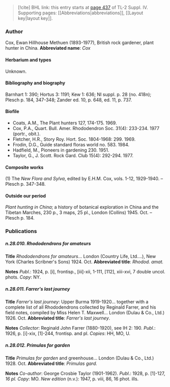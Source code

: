 > [!cite] BHL link: this entry starts at [page 437](https://www.biodiversitylibrary.org/page/33266114) of TL-2 Suppl. IV.
> Supporting pages: [[Abbreviations|abbreviations]], [[Layout key|layout key]].

### Author

Cox, Ewan Hillhouse Methuen (1893-1977), British rock gardener, plant hunter in China. 
**Abbreviated name**: *Cox*

#### Herbarium and types

Unknown.

#### Bibliography and biography

Barnhart 1: 390; Hortus 3: 1191; Kew 1: 636; NI suppl. p. 28 (no. 418n); Plesch p. 184, 347-348; Zander ed. 10, p. 648, ed. 11, p. 737.

#### Biofile

- Coats, A.M., The Plant hunters 127, 174-175. 1969.
- Cox, P.A., Quart. Bull. Amer. Rhododendron Soc. 31(4): 233-234. 1977 (portr., obit.).
- Fletcher, H.R., Story Roy. Hort. Soc. 1804-1968: 299. 1969.
- Frodin, D.G., Guide standard floras world no. 583. 1984.
- Hadfield, M., Pioneers in gardening 230. 1951.
- Taylor, G., J. Scott. Rock Gard. Club 15(4): 292-294. 1977.

#### Composite works

(1) The *New Flora and Sylva*, edited by E.H.M. Cox, vols. 1-12, 1929-1940. – Plesch p. 347-348.

#### Outside our period

*Plant hunting in China*; a history of botanical exploration in China and the Tibetan Marches, 230 p., 3 maps, 25 pl., London (Collins) 1945. Oct. – Plesch p. 184.

### Publications

##### n.28.010. Rhododendrons for amateurs

**Title**
*Rhododendrons for amateurs*... London (Country Life, Ltd....), New York (Charles Scribner's Sons) 1924. Oct.
**Abbreviated title**: *Rhodod. amat.*

**Notes**
*Publ*.: 1924, p. \[i\], frontisp., \[iii\]-xii, 1-111, \[112\], xiii-xvi, 7 double uncol. phots. *Copy*: NY.

##### n.28.011. Farrer's last journey

**Title**
*Farrer's last journey*: Upper Burma 1919-1920... together with a complete list of all Rhododendrons collected by Reginald Farrer, and his field notes, compiled by Miss Helen T. Maxwell... London (Dulau & Co., Ltd.) 1926. Oct.
**Abbreviated title**: *Farrer's last journey*.

**Notes**
*Collector*: Reginald John Farrer (1880-1920), see IH 2: 190.
*Publ*.: 1926, p. \[i\]-xix, \[1\]-244, frontisp. and pl. *Copies*: HH, MO, U.

##### n.28.012. Primulas for garden

**Title**
*Primulas for garden* and greenhouse... London (Dulau & Co., Ltd.) 1928. Oct.
**Abbreviated title**: *Primulas gard.*

**Notes**
*Co-author*: George Crosbie Taylor (1901-1962).
*Publ*.: 1928, p. \[1\]-127, *16 pl. Copy*: MO.
*New edition* (n.v.): 1947, p. viii, 86, 16 phot. ills.

